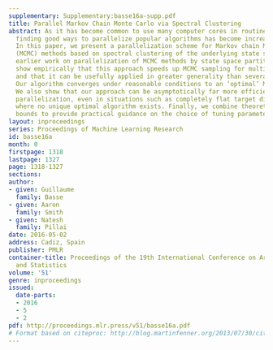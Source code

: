 ```yaml
---
supplementary: Supplementary:basse16a-supp.pdf
title: Parallel Markov Chain Monte Carlo via Spectral Clustering
abstract: As it has become common to use many computer cores in routine applications,
  finding good ways to parallelize popular algorithms has become increasingly important.
  In this paper, we present a parallelization scheme for Markov chain Monte Carlo
  (MCMC) methods based on spectral clustering of the underlying state space, generalizing
  earlier work on parallelization of MCMC methods by state space partitioning. We
  show empirically that this approach speeds up MCMC sampling for multimodal distributions
  and that it can be usefully applied in greater generality than several related algorithms.
  Our algorithm converges under reasonable conditions to an ‘optimal’ MCMC algorithm.
  We also show that our approach can be asymptotically far more efficient than naive
  parallelization, even in situations such as completely flat target distributions
  where no unique optimal algorithm exists. Finally, we combine theoretical and empirical
  bounds to provide practical guidance on the choice of tuning parameters.
layout: inproceedings
series: Proceedings of Machine Learning Research
id: basse16a
month: 0
firstpage: 1318
lastpage: 1327
page: 1318-1327
sections: 
author:
- given: Guillaume
  family: Basse
- given: Aaron
  family: Smith
- given: Natesh
  family: Pillai
date: 2016-05-02
address: Cadiz, Spain
publisher: PMLR
container-title: Proceedings of the 19th International Conference on Artificial Intelligence
  and Statistics
volume: '51'
genre: inproceedings
issued:
  date-parts:
  - 2016
  - 5
  - 2
pdf: http://proceedings.mlr.press/v51/basse16a.pdf
# Format based on citeproc: http://blog.martinfenner.org/2013/07/30/citeproc-yaml-for-bibliographies/
---
```

